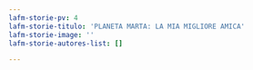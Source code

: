 ```yaml
---
lafm-storie-pv: 4
lafm-storie-titulo: 'PLANETA MARTA: LA MIA MIGLIORE AMICA'
lafm-storie-image: ''
lafm-storie-autores-list: []

---
```

